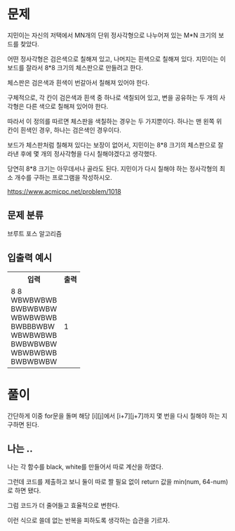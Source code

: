 # 문제

지민이는 자신의 저택에서 MN개의 단위 정사각형으로 나누어져 있는 M*N 크기의 보드를 찾았다. 

어떤 정사각형은 검은색으로 칠해져 있고, 나머지는 흰색으로 칠해져 있다. 지민이는 이 보드를 잘라서 8*8 크기의 체스판으로 만들려고 한다.

체스판은 검은색과 흰색이 번갈아서 칠해져 있어야 한다. 

구체적으로, 각 칸이 검은색과 흰색 중 하나로 색칠되어 있고, 변을 공유하는 두 개의 사각형은 다른 색으로 칠해져 있어야 한다. 

따라서 이 정의를 따르면 체스판을 색칠하는 경우는 두 가지뿐이다. 하나는 맨 왼쪽 위 칸이 흰색인 경우, 하나는 검은색인 경우이다.

보드가 체스판처럼 칠해져 있다는 보장이 없어서, 지민이는 8*8 크기의 체스판으로 잘라낸 후에 몇 개의 정사각형을 다시 칠해야겠다고 생각했다. 

당연히 8*8 크기는 아무데서나 골라도 된다. 지민이가 다시 칠해야 하는 정사각형의 최소 개수를 구하는 프로그램을 작성하시오.

https://www.acmicpc.net/problem/1018

## 문제 분류

브루트 포스 알고리즘

## 입출력 예시

<table>
  <tr>
    <th>입력</th>
    <th>출력</th>
  </tr>
  <tr>
    <td>8 8
<br>WBWBWBWB
<br>BWBWBWBW
<br>WBWBWBWB
<br>BWBBBWBW
<br>WBWBWBWB
<br>BWBWBWBW
<br>WBWBWBWB
<br>BWBWBWBW</td>
    <td>1</td>
  </tr>
</table>

# 풀이

간단하게 이중 for문을 돌며 해당 [i][j]에서 [i+7][j+7]까지 몇 번을 다시 칠해야 하는 지 구하면 된다.

## 나는 ..

나는 각 함수를 black, white를 만들어서 따로 계산을 하였다.

그런데 코드를 제출하고 보니 둘이 따로 짤 필요 없이 return 값을 min(num, 64-num)로 하면 됐다.

그럼 코드가 더 줄어들고 효율적으로 변한다.

이런 식으로 쓸데 없는 반복을 피하도록 생각하는 습관을 기르자.